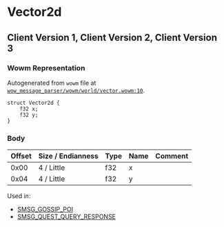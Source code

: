 # Vector2d

## Client Version 1, Client Version 2, Client Version 3

### Wowm Representation

Autogenerated from `wowm` file at [`wow_message_parser/wowm/world/vector.wowm:10`](https://github.com/gtker/wow_messages/tree/main/wow_message_parser/wowm/world/vector.wowm#L10).
```rust,ignore
struct Vector2d {
    f32 x;
    f32 y;
}
```
### Body

| Offset | Size / Endianness | Type | Name | Comment |
| ------ | ----------------- | ---- | ---- | ------- |
| 0x00 | 4 / Little | f32 | x |  |
| 0x04 | 4 / Little | f32 | y |  |


Used in:
* [SMSG_GOSSIP_POI](smsg_gossip_poi.md)
* [SMSG_QUEST_QUERY_RESPONSE](smsg_quest_query_response.md)

